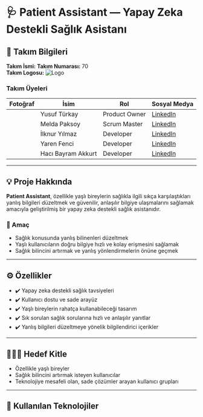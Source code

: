 # 🩺 Patient Assistant — Yapay Zeka Destekli Sağlık Asistanı

## 👥 Takım Bilgileri

**Takım İsmi:**
**Takım Numarası:** 70  
**Takım Logosu:** ![Logo](#)

### Takım Üyeleri

| Fotoğraf     | İsim                   | Rol            | Sosyal Medya              |
|---------------|------------------------|----------------|---------------------------|
| | Yusuf Türkay      | Product Owner | [LinkedIn](#)            |
| | Melda Paksoy        | Scrum Master  | [LinkedIn](#)            |
| | İlknur Yılmaz | Developer     | [LinkedIn](#)            |
|    | Yaren Fenci   | Developer     | [LinkedIn](#)            |
|    | Hacı Bayram Akkurt   | Developer     | [LinkedIn](#)            |

---

## 💡 Proje Hakkında

**Patient Assistant**, özellikle yaşlı bireylerin sağlıkla ilgili sıkça karşılaştıkları yanlış bilgileri düzeltmek ve güvenilir, anlaşılır bilgiye ulaşmalarını sağlamak amacıyla geliştirilmiş bir yapay zeka destekli sağlık asistanıdır.  

### 🎯 Amaç

- Sağlık konusunda yanlış bilinenleri düzeltmek
- Yaşlı kullanıcıların doğru bilgiye hızlı ve kolay erişmesini sağlamak
- Sağlık bilincini artırmak ve yanlış yönlendirmelerin önüne geçmek

---

## ⚙️ Özellikler

- ✔️ Yapay zeka destekli sağlık tavsiyeleri
- ✔️ Kullanıcı dostu ve sade arayüz
- ✔️ Yaşlı bireylerin rahatça kullanabileceği tasarım
- ✔️ Sık sorulan sağlık sorularına hızlı ve anlaşılır yanıtlar
- ✔️ Yanlış bilgileri düzeltmeye yönelik bilgilendirici içerikler

---

## 🧑‍🤝‍🧑 Hedef Kitle

- Özellikle yaşlı bireyler
- Sağlık bilincini artırmak isteyen kullanıcılar
- Teknolojiye mesafeli olan, sade çözümler arayan kullanıcı grupları

---

## 🚀 Kullanılan Teknolojiler


